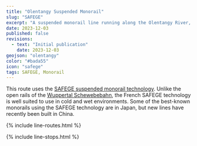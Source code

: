 ```yaml
---
title: "Olentangy Suspended Monorail"
slug: "SAFEGE"
excerpt: "A suspended monorail line running along the Olentangy River, for events and commuters"
date: 2023-12-03
published: false
revisions:
  - text: "Initial publication"
    date: 2023-12-03
geojson: "olentangy"
color: "#bada55"
icon: "safege"
tags: SAFEGE, Monorail
---
```


This route uses the [SAFEGE suspended monorail technology](https://en.wikipedia.org/wiki/SAFEGE#SAFEGE_type_monorail). Unlike the open rails of the [Wuppertal Schewebebahn](https://en.wikipedia.org/wiki/Wuppertal_Schwebebahn), the French SAFEGE technology is well suited to use in cold and wet environments. Some of the best-known monorails using the SAFEGE technology are in Japan, but new lines have recently been built in China.

{% include line-routes.html %}

{% include line-stops.html %}